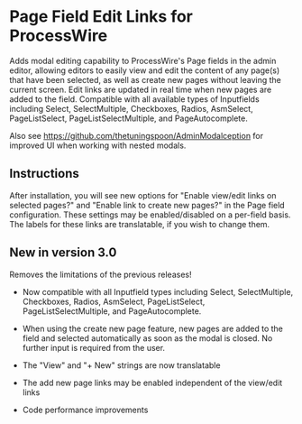 # Page Field Edit Links for ProcessWire
Adds modal editing capability to ProcessWire's Page fields in the admin editor, allowing editors to easily view and edit the content of any page(s) that have been selected, as well as create new pages without leaving the current screen. Edit links are updated in real time when new pages are added to the field. Compatible with all available types of Inputfields including Select, SelectMultiple, Checkboxes, Radios, AsmSelect, PageListSelect, PageListSelectMultiple, and PageAutocomplete.

Also see https://github.com/thetuningspoon/AdminModalception for improved UI when working with nested modals.

## Instructions
After installation, you will see new options for "Enable view/edit links on selected pages?" and "Enable link to create new pages?" in the Page field configuration. These settings may be enabled/disabled on a per-field basis. The labels for these links are translatable, if you wish to change them.

## New in version 3.0
Removes the limitations of the previous releases!

* Now compatible with all Inputfield types including Select, SelectMultiple, Checkboxes, Radios, AsmSelect, PageListSelect, PageListSelectMultiple, and PageAutocomplete.

* When using the create new page feature, new pages are added to the field and selected automatically as soon as the modal is closed. No further input is required from the user. 

* The "View" and "+ New" strings are now translatable

* The add new page links may be enabled independent of the view/edit links 

* Code performance improvements
